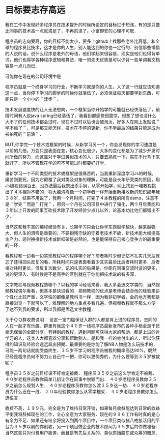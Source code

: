 # 目标要志存高远

我在工作中发现好多程序员在技术提升的时候所设定的目标过于短浅，有的是只要比同事的技术高一点就満足了，不再前进了，小富即安的心理不可取．


程序员的志向要高，你的目标不能太小，要多上github上找那些老外比高低，和全球的程序员比技术，这才是你的人生，别人能达到的你也一定行的．别信那些懒惰的人说的话，说什么程序是老外的母语，他们学起来很容易，现实是他们也得背单词，他们也得学各种程序逻辑和算法，唯一的先天优势是可以少背一些单词看文档容易一点儿而已．

可能你在现在的公司环境中是





程序员就是一个终身学习的行业，不断学习就是你的人生，入了这一行就应该知道这一点，当你停下学习的脚步的时候你就落伍了，必须保证每天都要学到东西，可能只是一个小小的＂洼步＂．

技术发展速度快的让人无法想向，一个框架当你开始学的可能就已经快落伍了，前段时间有人说java spring已经落伍了，我看到都感觉很震惊，但想了想也没什么大不了的任何技术都会过时，现在不过时以后也会被淘汰，好多人在网上发贴说＂学不动了＂，可是那又能怎样，技术在不停的更新，你不学最后的结果只能是成为被拍死的＂前浪＂．

BUT,你学完一个技术或框架的时候，从新学习另一个，你会发现你的学习速度是以前的几倍，万变只是表面在变，核心变化很少，大多的变化都是为了减少开发时间所做的努力．而这些对于学过类似技术的人，只要去熟练一下，实在不行背下来就好了．所以不管现在学的可不可能过时都要好好学．

重新学习一个不同类型的技术或框架是很痛苦的，当我重新深度学习Js的时候，痛苦到要死，因为它颠覆了我对类及对象的理解，可能是我长年研究类的原因，用Js编程错误百出．没办法最后我祭出杀手锏，从零开始学，网上找到一堆教程挑出了４本相对不错的，将大脑清零像一个初学者一样开始重新接收新的知识那年我３８岁．结果不用说了，我用一个月时间，打完了４本教程的所有demo，注意不是＂学完＂而是＂打完＂，用另一个月在公司项目中进行了强化，两个月后我能和３年以上开发的同事互砍技术除了开发经验少点儿以外，论基本功比他们都强出不少．

当然这和我丰富的编程经验有关，长期学习只会让你学东西越学越快，越来越强大．但人生的清零是重要的，不要抱残守缺的守着老技术不放，新技术能大幅提高生产力，适时换换新技术或新框架是必然的，也是能保持自己核心竞争力的最重要的一环．


看教程和一边看一边实现教程中的程序哪个好？前者耗时少但记忆不扎实几天后就忘了还得回头反复的看，所耗时间只是表面看着少其实最后比后者耗时更多．后者相对耗时更长，但反复次数少，记的扎实的后果是，你能在同事交流时说的更多，说的更深入．有时候是不是高手的区别就在于你能把技术说的有多深．

文字教程与视频教程选哪个？以我的学习经验来看，我大多会选文字类的．当然视频教程偶尔看看，但基本是快进看的．视频教程的优点是老师会结合他的经验来讲个性化比较严重，文字性的都像是教科书一样．因为我非初学者，会的地方我都是直接浏览一下就可以了，难理解的地方重点多看几遍，但视频教程就不那么方便　了达不到我的要求，所以我都是优选文字教程．



关于ＱＱ群收费说明：
设定一定门槛保证入群的人都是肯上进的程序员，志同的人在一起才有乐趣．群里有我这个４０岁一线程序员最新发布的各种手稿全是干货毫无保留的全部分享，有特别的教程，遇到问题可获得大家的帮助．都是上进的肯学习的人，这类人大都喜欢分享和帮助别人，是和我一样的肯付出的人．所以你获得的知识及经验会远远超出预期．最重要的是你能了解NB人物是怎么玩技术的，可能一两句话就能受益终生．３５岁不学习的程序员被裁的概率高达90%，既然已经是程序员何不努力让自己牛一把，你可以更优秀的，为什么要等到３５岁被裁呢？


程序员３５岁之前目标设不好肯定被裁．
程序员３５岁之前这么学肯定不被裁．
４０岁老程序员教你简单几招让你在同事中脱颖而出．
４０岁老程序员教你３５岁之前怎么规划人生．
４０岁老程序员教你怎么渡３５岁这一劫．
４０岁老程序员为什么还在一线．
２０年经验教你怎么从零学框架．
４０岁老程序员教你怎么选语言．





















































收费不高，１９９元，完全是为了维持日常开销，如果每月收益能达到日常的收益平衡我将辞掉现在的工作，全心全意为大家服务．现在的９９６工作有时真的是心有余力不足．如果还有结余将投入到两个项目中，一个项目类似猪八戒接活用的平台为３５岁以前的你创收，另一个项目做企业的技术顾问为３５岁后的你做准备．当然这些只对付费用户服务，而且是有先后关系的，类似原始股东或众筹的概念．